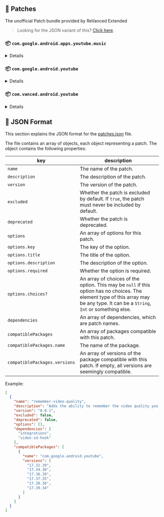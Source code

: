 ## 🧩 Patches

The unofficial Patch bundle provided by ReVanced Extended

> Looking for the JSON variant of this? [Click here](patches.json).

### 📦 `com.google.android.apps.youtube.music`
<details>

| 💊 Patch | 📜 Description | 🏹 Target Version |
|:--------:|:--------------:|:-----------------:|
| `minimized-playback-music` | Enables minimized playback on Kids music. | 5.27.50 |
| `tasteBuilder-remover` | Removes the "Tell us which artists you like" card from the home screen. | 5.27.50 |
| `hide-get-premium` | Removes all "Get Premium" evidences from the avatar menu. | 5.27.50 |
| `custom-branding-music` | Changes the YouTube Music launcher icon and name to your choice (defaults to ReVanced Red). | all |
| `compact-header` | Hides the music category bar at the top of the homepage. | 5.27.50 |
| `upgrade-button-remover` | Removes the upgrade tab from the pivot bar. | 5.27.50 |
| `background-play` | Enables playing music in the background. | 5.27.50 |
| `music-microg-support` | Allows YouTube Music ReVanced to run without root and under a different package name. | 5.27.50 |
| `music-video-ads` | Removes ads in the music player. | 5.27.50 |
| `codecs-unlock` | Adds more audio codec options. The new audio codecs usually result in better audio quality. | 5.27.50 |
| `exclusive-audio-playback` | Enables the option to play music without video. | 5.27.50 |
</details>

### 📦 `com.google.android.youtube`
<details>

| 💊 Patch | 📜 Description | 🏹 Target Version |
|:--------:|:--------------:|:-----------------:|
| `swipe-controls` | Adds volume and brightness swipe controls. | 17.39.34 |
| `overlay-buttons` | Add overlay buttons for YouTube - copy, copy with timestamp, repeat, download. | 17.39.34 |
| `seekbar-tapping` | Enables tap-to-seek on the seekbar of the video player. | 17.39.34 |
| `disable-create-button` | Hides the create button in the navigation bar. | 17.39.34 |
| `hide-cast-button` | Hides the cast button in the video player. | all |
| `return-youtube-dislike` | Shows the dislike count of videos using the Return YouTube Dislike API. | 17.39.34 |
| `hide-autoplay-button` | Hides the autoplay button in the video player. | 17.39.34 |
| `disable-startup-shorts-player` | Disables playing YouTube Shorts when launching YouTube. | 17.39.34 |
| `custom-branding-red` | Changes the YouTube launcher icon and name to your choice (defaults to ReVanced Red). | all |
| `custom-branding-blue` | Changes the YouTube launcher icon and name to your choice (defaults to ReVanced Blue). | all |
| `amoled` | Enables pure black theme. | all |
| `materialyou` | Enables MaterialYou theme for Android 12+. | all |
| `remove-playerbutton-background` | Disable Player Button Overlay Background. | all |
| `hide-pip-notification` | Disable pip notification when you first launch pip mode. | 17.39.34 |
| `extended` | Add ReVanced Extended Features. | 17.39.34 |
| `old-quality-layout` | Enables the original quality flyout menu. | 17.39.34 |
| `hide-shorts-button` | Hides the shorts button on the navigation bar. | 17.39.34 |
| `hide-watermark` | Hides creator's watermarks on videos. | 17.39.34 |
| `hide-email-address` | Hides the email address in the account switcher. | 17.39.34 |
| `sponsorblock` | Integrate SponsorBlock. | 17.39.34 |
| `enable-wide-searchbar` | Replaces the search icon with a wide search bar. This will hide the YouTube logo when active. | 17.39.34 |
| `tablet-mini-player` | Enables the tablet mini player layout. | 17.39.34 |
| `disable-auto-captions` | Disable forced captions from being automatically enabled. | 17.39.34 |
| `minimized-playback` | Enables minimized and background playback. | 17.39.34 |
| `client-spoof` | Spoofs the YouTube or Vanced client to prevent playback issues. | all |
| `client-spoof-v2` | Spoof the YouTube client version to prevent fullscreen rotation issue. | 17.39.34 |
| `translations` | Add Crowdin Translations. | all |
| `custom-video-buffer` | Lets you change the buffers of videos. | 17.39.34 |
| `always-autorepeat` | Always repeats the playing video again. | 17.39.34 |
| `microg-support` | Allows YouTube ReVanced to run without root and under a different package name with Vanced MicroG. | 17.39.34 |
| `settings` | Adds settings for ReVanced to YouTube. | all |
| `custom-playback-speed` | Adds more video playback speed options. | 17.39.34 |
| `hdr-auto-brightness` | Makes the brightness of HDR videos follow the system default. | 17.39.34 |
| `hide-button-container` | Removes button container. | 17.39.34 |
| `optimize-resource` | Optimize resources to make your app lightweight, Add missing translations to YouTube. | all |
| `remember-video-quality` | Adds the ability to remember the video quality you chose in the video quality flyout. | 17.39.34 |
| `default-video-speed` | Adds the ability to set default video speed. | 17.39.34 |
| `video-ads` | Removes ads in the video player. | 17.39.34 |
| `general-ads` | Removes general ads. | 17.39.34 |
| `hide-infocard-suggestions` | Hides infocards in videos. | 17.39.34 |
</details>

### 📦 `com.vanced.android.youtube`
<details>

| 💊 Patch | 📜 Description | 🏹 Target Version |
|:--------:|:--------------:|:-----------------:|
| `client-spoof` | Spoofs the YouTube or Vanced client to prevent playback issues. | all |
</details>



## 📝 JSON Format

This section explains the JSON format for the [patches.json](patches.json) file.

The file contains an array of objects, each object representing a patch. The object contains the following properties:

| key                           | description                                                                                                                                                                           |
|-------------------------------|---------------------------------------------------------------------------------------------------------------------------------------------------------------------------------------|
| `name`                        | The name of the patch.                                                                                                                                                                |
| `description`                 | The description of the patch.                                                                                                                                                         |
| `version`                     | The version of the patch.                                                                                                                                                             |
| `excluded`                    | Whether the patch is excluded by default. If `true`, the patch must never be included by default.                                                                                     |
| `deprecated`                  | Whether the patch is deprecated.                                                                                                                                                      |
| `options`                     | An array of options for this patch.                                                                                                                                                   |
| `options.key`                 | The key of the option.                                                                                                                                                                |
| `options.title`               | The title of the option.                                                                                                                                                              |
| `options.description`         | The description of the option.                                                                                                                                                        |
| `options.required`            | Whether the option is required.                                                                                                                                                       |
| `options.choices?`            | An array of choices of the option. This may be `null` if this option has no choices. The element type of this array may be any type. It can be a `String`, `Int` or something else.   |
| `dependencies`                | An array of dependencies, which are patch names.                                                                                                                                      |
| `compatiblePackages`          | An array of packages compatible with this patch.                                                                                                                                      |
| `compatiblePackages.name`     | The name of the package.                                                                                                                                                              |
| `compatiblePackages.versions` | An array of versions of the package compatible with this patch. If empty, all versions are seemingly compatible.                                                                      |

Example:

```json
[
  {
    "name": "remember-video-quality",
    "description": "Adds the ability to remember the video quality you chose in the video quality flyout.",
    "version": "0.0.1",
    "excluded": false,
    "deprecated": false,
    "options": [],
    "dependencies": [
      "integrations",
      "video-id-hook"
    ],
    "compatiblePackages": [
      {
        "name": "com.google.android.youtube",
        "versions": [
          "17.32.39",
          "17.34.36",
          "17.36.39",
          "17.37.35",
          "17.38.36",
          "17.39.34"
        ]
      }
    ]
  }
]
```